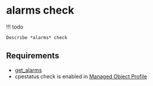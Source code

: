 # alarms check

!!! todo

    Describe *alarms* check

## Requirements

* [get_alarms](../../scripts-reference/get_alarms.md)
* cpestatus check is enabled in [Managed Object Profile](../../concepts/managed-object-profile/index.md)
